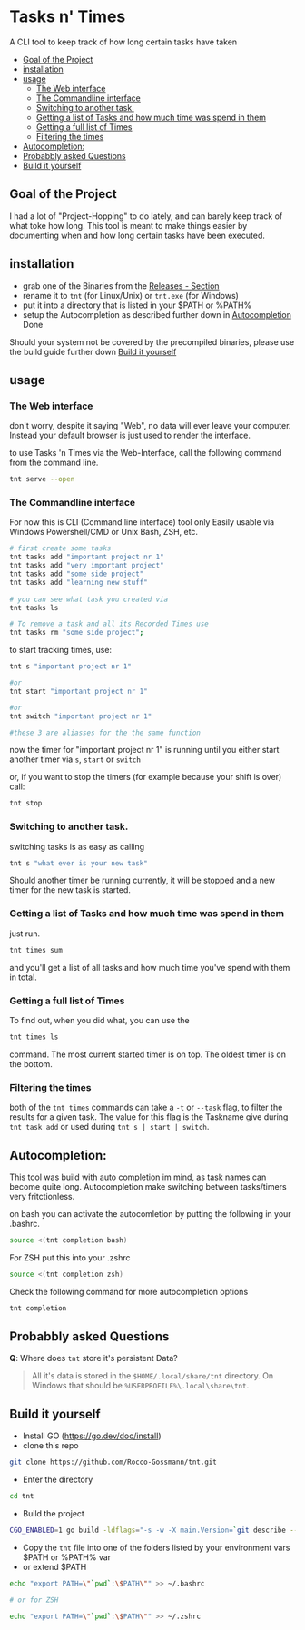 # Tasks n' Times
A CLI tool to keep track of how long certain tasks have taken

<!-- vim-markdown-toc GFM -->

* [Goal of the Project](#goal-of-the-project)
* [installation](#installation)
* [usage](#usage)
    * [The Web interface](#the-web-interface)
    * [The Commandline interface](#the-commandline-interface)
    * [Switching to another task.](#switching-to-another-task)
    * [Getting a list of Tasks and how much time was spend in them](#getting-a-list-of-tasks-and-how-much-time-was-spend-in-them)
    * [Getting a full list of Times](#getting-a-full-list-of-times)
    * [Filtering the times](#filtering-the-times)
* [Autocompletion:](#autocompletion)
* [Probabbly asked Questions](#probabbly-asked-questions)
* [Build it yourself](#build-it-yourself)

<!-- vim-markdown-toc -->


## Goal of the Project

I had a lot of "Project-Hopping" to do lately, and can barely keep track of what toke how long.
This tool is meant to make things easier by documenting when and how long certain tasks have been executed.

## installation
- grab one of the Binaries from the [Releases - Section](https://github.com/Rocco-Gossmann/tnt/releases/latest)
- rename it to `tnt` (for Linux/Unix) or `tnt.exe` (for Windows)
- put it into a directory that is listed in your $PATH or %PATH%
- setup the Autocompletion as described further down in [Autocompletion](#autocompletion)
Done

Should your system not be covered by the precompiled binaries, please use the
build guide further down [Build it yourself](#build-it-yourself)


## usage



### The Web interface
don't worry, despite it saying "Web", no data will ever leave your computer.
Instead your default browser is just used to render the interface.

to use Tasks 'n Times via the Web-Interface, call the following command from the
command line.
```bash
tnt serve --open
```



### The Commandline interface
For now this is CLI (Command line interface) tool only
Easily usable via Windows Powershell/CMD or Unix Bash, ZSH, etc. 

```bash
# first create some tasks 
tnt tasks add "important project nr 1"
tnt tasks add "very important project"
tnt tasks add "some side project"
tnt tasks add "learning new stuff"
   
# you can see what task you created via
tnt tasks ls

# To remove a task and all its Recorded Times use
tnt tasks rm "some side project";
```

to start tracking times, use:
```bash
tnt s "important project nr 1"

#or
tnt start "important project nr 1"

#or
tnt switch "important project nr 1"

#these 3 are aliasses for the the same function
```

now the timer for "important project nr 1" is running until you either start
another timer via `s`, `start` or `switch`

or, if you want to stop the timers (for example because your shift is over) call:

```bash
tnt stop
```

### Switching to another task.
switching tasks is as easy as calling
```bash
tnt s "what ever is your new task"
```
Should another timer be running currently, it will be stopped and a new timer for the new task is started.


### Getting a list of Tasks and how much time was spend in them
just run.

```bash
tnt times sum 
```
and you'll get a list of all tasks and how much time you've spend with them in total.

### Getting a full list of Times
To find out, when you did what, you can use the 
```bash
tnt times ls
```
command. The most current started timer is on top.
The oldest timer is on the bottom.

### Filtering the times 
both of the `tnt times` commands can take a `-t` or `--task` flag, to filter the results for a given task.
The value for this flag is the Taskname give during `tnt task add` or used during `tnt s | start | switch`.


## Autocompletion:
This tool was build with auto completion im mind, as task names can become quite long.
Autocompletion make switching between tasks/timers very fritctionless.

on bash you can activate the autocomletion by putting the following in your .bashrc.
```bash
source <(tnt completion bash)
```

For ZSH put this into your .zshrc
```bash
source <(tnt completion zsh)
```

Check the following command for more autocompletion options
```bash
tnt completion 
```


## Probabbly asked Questions
 **Q**: Where does `tnt` store it's persistent Data?
> All it's data is stored in the `$HOME/.local/share/tnt` directory.
> On Windows that should be `%USERPROFILE%\.local\share\tnt`.


## Build it yourself

- Install GO (https://go.dev/doc/install) 
- clone this repo
```bash
git clone https://github.com/Rocco-Gossmann/tnt.git
```
- Enter the directory
```bash
cd tnt
```

- Build the project
```bash
CGO_ENABLED=1 go build -ldflags="-s -w -X main.Version=`git describe --tags --abbrev=0`"
```

- Copy the `tnt` file into one of the folders listed by your environment vars $PATH or %PATH% var
- or extend $PATH 
```bash
echo "export PATH=\"`pwd`:\$PATH\"" >> ~/.bashrc

# or for ZSH

echo "export PATH=\"`pwd`:\$PATH\"" >> ~/.zshrc
```


